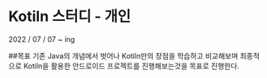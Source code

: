 # Kotiln 스터디 - 개인
2022 / 07 / 07 ~ ing

##목표
기존 Java의 개념에서 벗어나 Kotiln만의 장점을 학습하고 비교해보며 최종적으로
Kotiln을 활용한 안드로이드 프로젝트를 진행해보는것을 목표로 진행한다.
